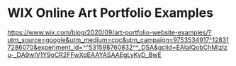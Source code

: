 
# WIX Online Art Portfolio Examples
https://www.wix.com/blog/2020/09/art-portfolio-website-examples/?utm_source=google&utm_medium=cpc&utm_campaign=9753534917^128317286070&experiment_id=^^531598760832^^_DSA&gclid=EAIaIQobChMIzIzu-_DA9wIV1Y9oCR2FFwXqEAAYASAAEgLyKvD_BwE
